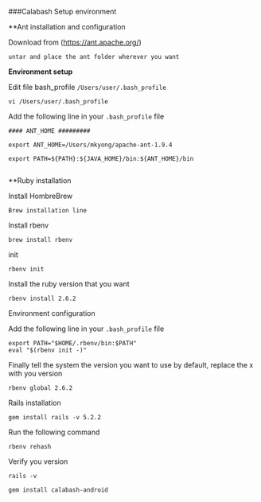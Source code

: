 ###Calabash Setup environment  

**Ant installation and configuration 

Download from (https://ant.apache.org/)

```
untar and place the ant folder wherever you want 

```

**Environment setup**


Edit file bash_profile `/Users/user/.bash_profile`

```
vi /Users/user/.bash_profile

```

Add the following line in your `.bash_profile` file 

```
#### ANT_HOME #########

export ANT_HOME=/Users/mkyong/apache-ant-1.9.4

export PATH=${PATH}:${JAVA_HOME}/bin:${ANT_HOME}/bin


```

**Ruby installation 

Install HombreBrew

```
Brew installation line 
```

Install rbenv

```
brew install rbenv
```

init

```
rbenv init
```
Install the ruby version that you want 

```
rbenv install 2.6.2
```
Environment configuration

Add the following line in your `.bash_profile` file 

```
export PATH="$HOME/.rbenv/bin:$PATH"
eval "$(rbenv init -)"
```

Finally tell the system the version you want to use by default, replace the x with you version 

```
rbenv global 2.6.2
```

Rails installation 

```
gem install rails -v 5.2.2
```

Run the following command 

```
rbenv rehash
```
Verify you version 

```
rails -v
```
```
gem install calabash-android
```

